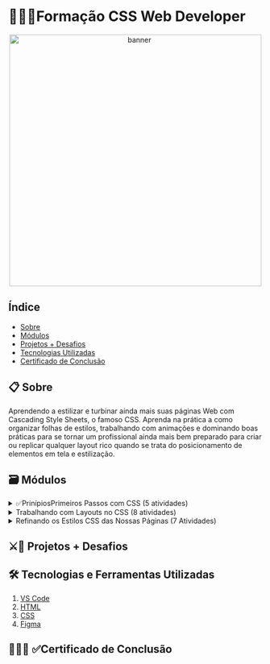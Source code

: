 # 👨🏾‍💻Formação CSS Web Developer
<p align="center">
  <a href="https://web.dio.me/track/formacao-css-web-developer" target="_blank">
    <img align="center" src="https://hermes.dio.me/tracks/da043c7a-7189-441e-bf28-adc2d05a4934.png" alt="banner" width="500"/>
  </a>
</p>

## Índice
- <a href="#sobre">Sobre</a>
- <a href="#modulos">Módulos</a>
- <a href="#projetos">Projetos + Desafios</a>
- <a href="#tecnologias">Tecnologias Utilizadas</a>
- <a href="#certificado">Certificado de Conclusão</a>

<h2 id="sobre">📋 Sobre</h2>
<div>
 <p>Aprendendo a estilizar e turbinar ainda mais suas páginas Web com Cascading Style Sheets, o famoso CSS. Aprenda na prática a como organizar folhas de estilos, trabalhando com animações e dominando boas práticas para se tornar um profissional ainda mais bem preparado para criar ou replicar qualquer layout rico quando se trata do posicionamento de elementos em tela e estilização.</p>
 
</di>

<h2 id="modulos">🗃 Módulos</h2>
<details>
  <summary>✅PrinípiosPrimeiros Passos com CSS (5 atividades)</summary>
 
   -  [x] Fundamentos do css(3hr)
   -  [x] Estilizações Básicas com CSS(6hrs)
   -  [] Unidades de Medida em CSS(2hr)
   -  [] Criando sua Primeira Landing Page com HTML e CSS(2hr)
   -  [] Materiais Complementares - Primeiros Passos com CSS(1hr)
  
</details>
<details>
  <summary>Trabalhando com Layouts no CSS (8 atividades)</summary>
 
   -  [] Posicionamentos e Exibição de Elementos com CSS(2hr)
   -  [] Trabalhando com Flexbox no CSS(2hrs)
   -  [] Clonando Youtube com CSS(2rhs)
   -  [] Dominando Grid Layouts no CSS(3hrs)
   -  [] Reproduzindo a Listagem do Youtube co Grid Layout no CSS(2hrs)
   -  [] Responsividade no CSS(3hr)
   -  [] Construind um Layout Responsivo para o Site do Discord Com CSS(2hr)
   -  [] Materiais Complementares - Trabalhando Com Layouts no CSS(1hr)
  
</details>
<details>
 <summary>Refinando os Estilos CSS das Nossas Páginas (7 Atividades)</summary>

  -  [] Pseudo Elementos e Pseudo Classes(4hrs)
  -  [] Transições e Animações(3hrs)
  -  [] Boas Práticas e conveções no CSS(2hrs)
  -  [] Iniciando com seu primeiro Framework em CSS: Bootstrap(3hrs)
  -  [] Clonando o Site da HBO Max com Animações em HTML e CSS(1hrs)
  -  [] Materiais Complementares - Refinando os Estilos CSS das nossas páginas(1hrs)
  -  [] Avalie a Formação CSS Web Developer(1hrs)
         
</details>

<h2 id="projetos">⚔🎯 Projetos + Desafios</h2>

<h2 id="tecnologias">🛠 Tecnologias e Ferramentas Utilizadas</h2>

1. <a href="" target="_blank">VS Code</a>
1. <a href="" target="_blank">HTML</a>
1. <a href="" target="_blank">CSS</a>
1. <a href="" target="_blank">Figma</a>


<h2 id="certificado">👨🏾‍🎓 ✅Certificado de Conclusão</h2>


